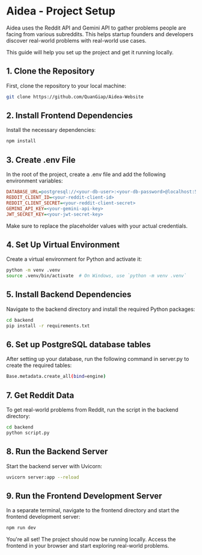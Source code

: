 # Aidea - Project Setup

Aidea uses the Reddit API and Gemini API to gather problems people are facing from various subreddits. This helps startup founders and developers discover real-world problems with real-world use cases.

This guide will help you set up the project and get it running locally.

## 1. Clone the Repository

First, clone the repository to your local machine:

```bash
git clone https://github.com/QuanGiap/Aidea-Website
```


## 2. Install Frontend Dependencies
Install the necessary dependencies:

```bash
npm install
```


## 3. Create .env File
In the root of the project, create a .env file and add the following environment variables:

```ini
DATABASE_URL=postgresql://<your-db-user>:<your-db-password>@localhost:5432/problems_db
REDDIT_CLIENT_ID=<your-reddit-client-id>
REDDIT_CLIENT_SECRET=<your-reddit-client-secret>
GEMINI_API_KEY=<your-gemini-api-key>
JWT_SECRET_KEY=<your-jwt-secret-key>
```
Make sure to replace the placeholder values with your actual credentials.



## 4. Set Up Virtual Environment

Create a virtual environment for Python and activate it:

```bash
python -m venv .venv
source .venv/bin/activate  # On Windows, use `python -m venv .venv`
```


## 5. Install Backend Dependencies
Navigate to the backend directory and install the required Python packages:

```bash
cd backend
pip install -r requirements.txt
```


## 6. Set up PostgreSQL database tables
After setting up your database, run the following command in server.py to create the required tables:

```bash
Base.metadata.create_all(bind=engine)
```


## 7. Get Reddit Data
To get real-world problems from Reddit, run the script in the backend directory:

```bash
cd backend
python script.py
```


## 8. Run the Backend Server
Start the backend server with Uvicorn:

```bash
uvicorn server:app --reload
```


## 9. Run the Frontend Development Server
In a separate terminal, navigate to the frontend directory and start the frontend development server:

```bash
npm run dev
```

You're all set! The project should now be running locally. Access the frontend in your browser and start exploring real-world problems.